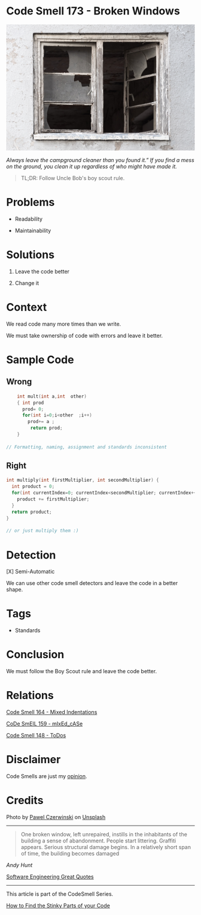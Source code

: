 # Code Smell 173 - Broken Windows
            
![Code Smell 173 - Broken Windows](Code%20Smell%20173%20-%20Broken%20Windows.jpg)

*Always leave the campground cleaner than you found it.” If you find a mess on the ground, you clean it up regardless of who might have made it.*

> TL;DR: Follow Uncle Bob's boy scout rule.

# Problems

- Readability

- Maintainability

# Solutions

1. Leave the code better

2. Change it

# Context

We read code many more times than we write.

We must take ownership of code with errors and leave it better.

# Sample Code

## Wrong

[Gist Url]: # (https://gist.github.com/mcsee/5577d55a7a059073137b7d892b218e80)
```c
    int mult(int a,int  other) 
    { int prod
      prod= 0; 
      for(int i=0;i<other  ;i++) 
        prod+= a ; 
         return prod; 
    } 

// Formatting, naming, assignment and standards inconsistent
```

## Right

[Gist Url]: # (https://gist.github.com/mcsee/952f2de180ccdbe8bb73f7dfac162fe5)
```c
int multiply(int firstMultiplier, int secondMultiplier) {
  int product = 0; 
  for(int currentIndex=0; currentIndex<secondMultiplier; currentIndex++) {
    product += firstMultiplier; 
  }
  return product; 
} 

// or just multiply them :)
```

# Detection

[X] Semi-Automatic 

We can use other code smell detectors and leave the code in a better shape.

# Tags

- Standards

# Conclusion

We must follow the Boy Scout rule and leave the code better.

# Relations

[Code Smell 164 - Mixed Indentations](https://github.com/mcsee/Software-Design-Articles/tree/main/Articles/Code%20Smells/Code%20Smell%20164%20-%20Mixed%20Indentations/readme.md)

[CoDe SmElL 159 - mIxEd_cASe](https://github.com/mcsee/Software-Design-Articles/tree/main/Articles/Code%20Smells/Code%20Smell%20159%20-%20Mixed%20Case/readme.md)

[Code Smell 148 - ToDos](https://github.com/mcsee/Software-Design-Articles/tree/main/Articles/Code%20Smells/Code%20Smell%20148%20-%20ToDos/readme.md)

# Disclaimer

Code Smells are just my [opinion](https://github.com/mcsee/Software-Design-Articles/tree/main/Articles/Blogging/I%20Wrote%20More%20than%2090%20Articles%20on%202021%20Here%20is%20What%20I%20Learned/readme.md).

# Credits

Photo by [Pawel Czerwinski](https://unsplash.com/@pawel_czerwinski) on [Unsplash](https://unsplash.com/s/photos/windows-broken)  

* * *

> One broken window, left unrepaired, instills in the inhabitants of the building a sense of abandonment. People start littering. Graffiti appears. Serious structural damage begins. In a relatively short span of time, the building becomes damaged

_Andy Hunt_
 
[Software Engineering Great Quotes](https://github.com/mcsee/Software-Design-Articles/tree/main/Articles/Quotes/Software%20Engineering%20Great%20Quotes/readme.md)

* * *

This article is part of the CodeSmell Series.

[How to Find the Stinky Parts of your Code](https://github.com/mcsee/Software-Design-Articles/tree/main/Articles/Code%20Smells/How%20to%20Find%20the%20Stinky%20parts%20of%20your%20Code/readme.md)